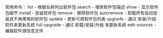 常用命令：
    list - 根据名称列出软件包
    search - 搜索软件包描述
    show - 显示软件包细节
    install - 安装软件包
    remove - 移除软件包
    autoremove - 卸载所有自动安装且不再使用的软件包
    update - 更新可用软件包列表
    upgrade - 通过 安装/升级 软件来更新系统
    full-upgrade - 通过 卸载/安装/升级 来更新系统
    edit-sources - 编辑软件源信息文件


